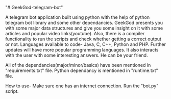 "# GeekGod-telegram-bot" 

A telegram bot application built using python with the help of python telegram bot library and some other dependancies.
GeekGod presents you with some major data structures and give you some insight on it with some articles and popular video links(youtube).
Also, there is a compiler functionality to run the scripts and check whether getting a correct output or not.
Languages available to code- Java, C, C++, Python and PHP. Further updates will have more popular programming languages.
It also interacts with the user with some interesting answers. He can be your friend.


All of the dependancies(major/minor/basics) have been mentioned in "requirements.txt" file.
Python dependancy is mentioned in "runtime.txt" file.

How to use-
Make sure one has an internet connection.
Run the "bot.py" script.
